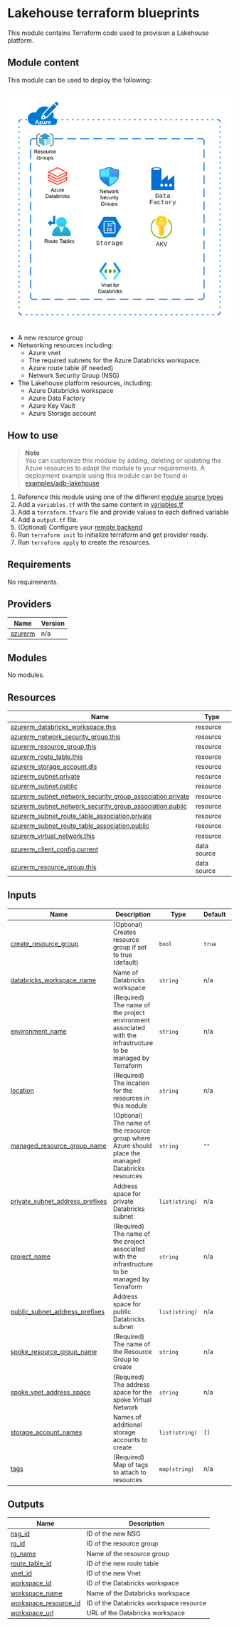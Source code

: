 # Lakehouse terraform blueprints

This module contains Terraform code used to provision a Lakehouse platform.

## Module content

This module can be used to deploy the following:

![Azure Lakehouse platform](https://raw.githubusercontent.com/databricks/terraform-databricks-examples/main/modules/adb-lakehouse/images/azure_lakehouse_platform_diagram.png?raw=true)

* A new resource group
* Networking resources including:
  * Azure vnet
  * The required subnets for the Azure Databricks workspace.
  * Azure route table (if needed)
  * Network Security Group (NSG)
* The Lakehouse platform resources, including:
  * Azure Databricks workspace
  * Azure Data Factory
  * Azure Key Vault
  * Azure Storage account

## How to use

> **Note**  
> You can customize this module by adding, deleting or updating the Azure resources to adapt the module to your requirements.
> A deployment example using this module can be found in [examples/adb-lakehouse](../../examples/adb-lakehouse)

1. Reference this module using one of the different [module source types](https://developer.hashicorp.com/terraform/language/modules/sources)
2. Add a `variables.tf` with the same content in [variables.tf](variables.tf)
3. Add a `terraform.tfvars` file and provide values to each defined variable
4. Add a `output.tf` file.
5. (Optional) Configure your [remote backend](https://developer.hashicorp.com/terraform/language/settings/backends/azurerm)
6. Run `terraform init` to initialize terraform and get provider ready.
7. Run `terraform apply` to create the resources.

<!-- BEGIN_TF_DOCS -->
## Requirements

No requirements.

## Providers

| Name | Version |
|------|---------|
| <a name="provider_azurerm"></a> [azurerm](#provider\_azurerm) | n/a |

## Modules

No modules.

## Resources

| Name | Type |
|------|------|
| [azurerm_databricks_workspace.this](https://registry.terraform.io/providers/hashicorp/azurerm/latest/docs/resources/databricks_workspace) | resource |
| [azurerm_network_security_group.this](https://registry.terraform.io/providers/hashicorp/azurerm/latest/docs/resources/network_security_group) | resource |
| [azurerm_resource_group.this](https://registry.terraform.io/providers/hashicorp/azurerm/latest/docs/resources/resource_group) | resource |
| [azurerm_route_table.this](https://registry.terraform.io/providers/hashicorp/azurerm/latest/docs/resources/route_table) | resource |
| [azurerm_storage_account.dls](https://registry.terraform.io/providers/hashicorp/azurerm/latest/docs/resources/storage_account) | resource |
| [azurerm_subnet.private](https://registry.terraform.io/providers/hashicorp/azurerm/latest/docs/resources/subnet) | resource |
| [azurerm_subnet.public](https://registry.terraform.io/providers/hashicorp/azurerm/latest/docs/resources/subnet) | resource |
| [azurerm_subnet_network_security_group_association.private](https://registry.terraform.io/providers/hashicorp/azurerm/latest/docs/resources/subnet_network_security_group_association) | resource |
| [azurerm_subnet_network_security_group_association.public](https://registry.terraform.io/providers/hashicorp/azurerm/latest/docs/resources/subnet_network_security_group_association) | resource |
| [azurerm_subnet_route_table_association.private](https://registry.terraform.io/providers/hashicorp/azurerm/latest/docs/resources/subnet_route_table_association) | resource |
| [azurerm_subnet_route_table_association.public](https://registry.terraform.io/providers/hashicorp/azurerm/latest/docs/resources/subnet_route_table_association) | resource |
| [azurerm_virtual_network.this](https://registry.terraform.io/providers/hashicorp/azurerm/latest/docs/resources/virtual_network) | resource |
| [azurerm_client_config.current](https://registry.terraform.io/providers/hashicorp/azurerm/latest/docs/data-sources/client_config) | data source |
| [azurerm_resource_group.this](https://registry.terraform.io/providers/hashicorp/azurerm/latest/docs/data-sources/resource_group) | data source |

## Inputs

| Name | Description | Type | Default | Required |
|------|-------------|------|---------|:--------:|
| <a name="input_create_resource_group"></a> [create\_resource\_group](#input\_create\_resource\_group) | (Optional) Creates resource group if set to true (default) | `bool` | `true` | no |
| <a name="input_databricks_workspace_name"></a> [databricks\_workspace\_name](#input\_databricks\_workspace\_name) | Name of Databricks workspace | `string` | n/a | yes |
| <a name="input_environment_name"></a> [environment\_name](#input\_environment\_name) | (Required) The name of the project environment associated with the infrastructure to be managed by Terraform | `string` | n/a | yes |
| <a name="input_location"></a> [location](#input\_location) | (Required) The location for the resources in this module | `string` | n/a | yes |
| <a name="input_managed_resource_group_name"></a> [managed\_resource\_group\_name](#input\_managed\_resource\_group\_name) | (Optional) The name of the resource group where Azure should place the managed Databricks resources | `string` | `""` | no |
| <a name="input_private_subnet_address_prefixes"></a> [private\_subnet\_address\_prefixes](#input\_private\_subnet\_address\_prefixes) | Address space for private Databricks subnet | `list(string)` | n/a | yes |
| <a name="input_project_name"></a> [project\_name](#input\_project\_name) | (Required) The name of the project associated with the infrastructure to be managed by Terraform | `string` | n/a | yes |
| <a name="input_public_subnet_address_prefixes"></a> [public\_subnet\_address\_prefixes](#input\_public\_subnet\_address\_prefixes) | Address space for public Databricks subnet | `list(string)` | n/a | yes |
| <a name="input_spoke_resource_group_name"></a> [spoke\_resource\_group\_name](#input\_spoke\_resource\_group\_name) | (Required) The name of the Resource Group to create | `string` | n/a | yes |
| <a name="input_spoke_vnet_address_space"></a> [spoke\_vnet\_address\_space](#input\_spoke\_vnet\_address\_space) | (Required) The address space for the spoke Virtual Network | `string` | n/a | yes |
| <a name="input_storage_account_names"></a> [storage\_account\_names](#input\_storage\_account\_names) | Names of additional storage accounts to create | `list(string)` | `[]` | no |
| <a name="input_tags"></a> [tags](#input\_tags) | (Required) Map of tags to attach to resources | `map(string)` | n/a | yes |

## Outputs

| Name | Description |
|------|-------------|
| <a name="output_nsg_id"></a> [nsg\_id](#output\_nsg\_id) | ID of the new NSG |
| <a name="output_rg_id"></a> [rg\_id](#output\_rg\_id) | ID of the resource group |
| <a name="output_rg_name"></a> [rg\_name](#output\_rg\_name) | Name of the resource group |
| <a name="output_route_table_id"></a> [route\_table\_id](#output\_route\_table\_id) | ID of the new route table |
| <a name="output_vnet_id"></a> [vnet\_id](#output\_vnet\_id) | ID of the new Vnet |
| <a name="output_workspace_id"></a> [workspace\_id](#output\_workspace\_id) | ID of the Databricks workspace |
| <a name="output_workspace_name"></a> [workspace\_name](#output\_workspace\_name) | Name of the Databricks workspace |
| <a name="output_workspace_resource_id"></a> [workspace\_resource\_id](#output\_workspace\_resource\_id) | ID of the Databricks workspace resource |
| <a name="output_workspace_url"></a> [workspace\_url](#output\_workspace\_url) | URL of the Databricks workspace |
<!-- END_TF_DOCS -->
